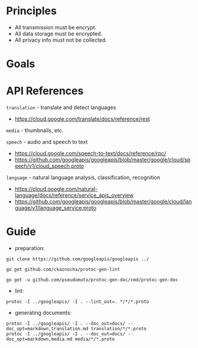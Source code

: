 # Principles

- All transmission must be encrypt.
- All data storage must be encrypted.
- All privacy info must not be collected.

# Goals



# API References

`translation` - translate and detect languages
  - https://cloud.google.com/translate/docs/reference/rest

`media` - thumbnails, etc.

`speech` - audio and speech to text
  - https://cloud.google.com/speech-to-text/docs/reference/rpc/
  - https://github.com/googleapis/googleapis/blob/master/google/cloud/speech/v1/cloud_speech.proto

`language` - natural language analysis, classification, recognition
  - https://cloud.google.com/natural-language/docs/reference/service_apis_overview
  - https://github.com/googleapis/googleapis/blob/master/google/cloud/language/v1/language_service.proto

# Guide

- preparation:
```
git clone https://github.com/googleapis/googleapis ../

go get github.com/ckaznocha/protoc-gen-lint

go get -u github.com/pseudomuto/protoc-gen-doc/cmd/protoc-gen-doc
```

- lint:
```
protoc -I ../googleapis/ -I . --lint_out=. */*/*.proto
```

- generating documents:
```
protoc -I ../googleapis/ -I . --doc_out=docs/ --doc_opt=markdown,translation.md translation/*/*.proto
protoc -I ../googleapis/ -I . --doc_out=docs/ --doc_opt=markdown,media.md media/*/*.proto
```
